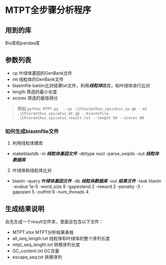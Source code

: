 # MTPT全步骤分析程序

## 用到的库

Bio库和pandas库


## 参数列表

- cp 叶绿体基因的GenBank文件
- mt 线粒体的GenBank文件
- blastnfile balstn比对结果txt文件，利用***线粒体***建库，和叶绿体进行比对
- length 筛选的最小长度
- scores 筛选的最低得分
>例如 `python MTPT.py  --cp .\Chloranthus_spicatus_cp.gb --mt .\Chloranthus_spicatus_mt.gb --blastnfile .\Chloranthus_spicatus_result.txt --length 50 --scores 80`

### 如何生成blastnfile文件
1. 利用线粒体建库
- makeblastdb -in ***线粒体基因文件*** -dbtype nucl -parse_seqids -out ***线粒体数据库***
2. 叶绿体和线粒体比对
- blastn -query  ***叶绿体基因文件*** -db ***线粒体数据库***  -out ***结果文件*** -task blastn -evalue 1e-5 -word_size 9 -gapextend 2 -reward 2 -penalty -3 -gapopen 5 -outfmt 6 -num_threads 4

## 生成结果说明

 会先生成一个result文件夹，里面会包含以下文件：
- MTPT.xlsx MTPT分析结果表格
- all_seq_length.txt 线粒体和叶绿体的整个序列长度
- mtpt_seq_length.txt 转移序列长度
- GC_content.txt GC含量
- escape_seq.txt 转移序列

  
